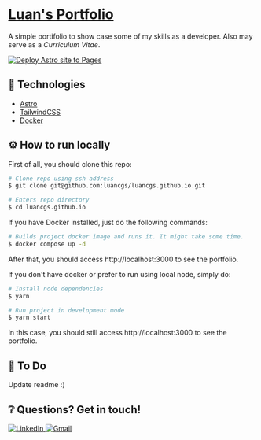 # [Luan's Portfolio](https://luancgs.dev/)

A simple portifolio to show case some of my skills as a developer. Also may serve as a _Curriculum Vitae_.

[![Deploy Astro site to Pages](https://github.com/luancgs/luancgs.github.io/actions/workflows/astro.yml/badge.svg?branch=main)](https://github.com/luancgs/luancgs.github.io/actions/workflows/astro.yml)

## 🧰 Technologies

- [Astro](https://astro.build/)
- [TailwindCSS](https://tailwindcss.com/)
- [Docker](https://www.docker.com)

## ⚙️ How to run locally

First of all, you should clone this repo:

```sh
# Clone repo using ssh address
$ git clone git@github.com:luancgs/luancgs.github.io.git

# Enters repo directory
$ cd luancgs.github.io
```

If you have Docker installed, just do the following commands:

```sh
# Builds project docker image and runs it. It might take some time.
$ docker compose up -d
```

After that, you should access http://localhost:3000 to see the portfolio.

If you don't have docker or prefer to run using local node, simply do:

```sh
# Install node dependencies
$ yarn

# Run project in development mode
$ yarn start
```

In this case, you should still access http://localhost:3000 to see the portfolio.

## 📝 To Do

Update readme :)

## ❔ Questions? Get in touch!

<p align="left">
  <a href="https://www.linkedin.com/in/luan-carlos-gs/">
    <img src="https://img.shields.io/badge/LinkedIn-0077B5?style=for-the-badge&logo=linkedin&logoColor=white" alt="LinkedIn" />
 </a>
<a href="mailto:luan.carlos.3174@gmail.com">
    <img src="https://img.shields.io/badge/Gmail-D14836?style=for-the-badge&logo=gmail&logoColor=white" alt="Gmail" />
</a>
</p>
